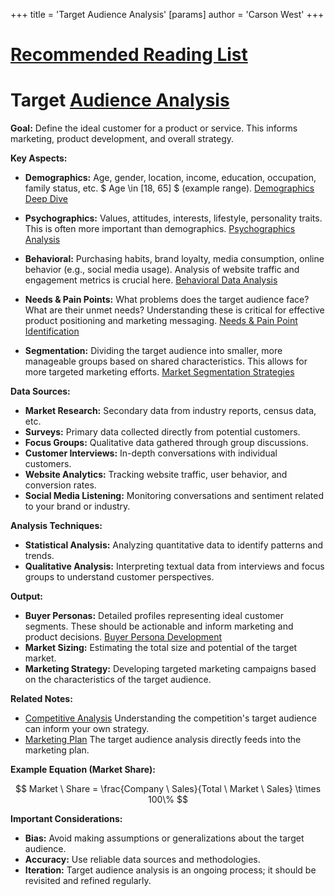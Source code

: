 +++
 title = 'Target Audience Analysis'
[params]
	author = 'Carson West'
+++
# [Recommended Reading List](./../recommended-reading-list/)
# Target [Audience Analysis](./../audience-analysis/)

**Goal:** Define the ideal customer for a product or service.  This informs marketing, product development, and overall strategy.

**Key Aspects:**

* **Demographics:** Age, gender, location, income, education, occupation, family status, etc.   $ Age \in [18, 65] $  (example range).  [Demographics Deep Dive](./../demographics-deep-dive/)

* **Psychographics:** Values, attitudes, interests, lifestyle, personality traits.  This is often more important than demographics. [Psychographics Analysis](./../psychographics-analysis/)

* **Behavioral:** Purchasing habits, brand loyalty, media consumption, online behavior (e.g., social media usage).  Analysis of website traffic and engagement metrics is crucial here. [Behavioral Data Analysis](./../behavioral-data-analysis/)

* **Needs & Pain Points:** What problems does the target audience face? What are their unmet needs?  Understanding these is critical for effective product positioning and marketing messaging. [Needs & Pain Point Identification](./../needs-&-pain-point-identification/)

* **Segmentation:** Dividing the target audience into smaller, more manageable groups based on shared characteristics.  This allows for more targeted marketing efforts. [Market Segmentation Strategies](./../market-segmentation-strategies/)


**Data Sources:**

* **Market Research:** Secondary data from industry reports, census data, etc.
* **Surveys:** Primary data collected directly from potential customers.
* **Focus Groups:** Qualitative data gathered through group discussions.
* **Customer Interviews:** In-depth conversations with individual customers.
* **Website Analytics:** Tracking website traffic, user behavior, and conversion rates.
* **Social Media Listening:** Monitoring conversations and sentiment related to your brand or industry.


**Analysis Techniques:**

* **Statistical Analysis:** Analyzing quantitative data to identify patterns and trends.
* **Qualitative Analysis:** Interpreting textual data from interviews and focus groups to understand customer perspectives.

**Output:**

* **Buyer Personas:** Detailed profiles representing ideal customer segments.  These should be actionable and inform marketing and product decisions.  [Buyer Persona Development](./../buyer-persona-development/)
* **Market Sizing:** Estimating the total size and potential of the target market.
* **Marketing Strategy:** Developing targeted marketing campaigns based on the characteristics of the target audience.

**Related Notes:**

* [Competitive Analysis](./../competitive-analysis/)  Understanding the competition's target audience can inform your own strategy.
* [Marketing Plan](./../marketing-plan/) The target audience analysis directly feeds into the marketing plan.


**Example Equation (Market Share):**

 $$  Market \ Share = \frac{Company \ Sales}{Total \ Market \ Sales} \times 100\%  $$  

**Important Considerations:**

* **Bias:**  Avoid making assumptions or generalizations about the target audience.
* **Accuracy:** Use reliable data sources and methodologies.
* **Iteration:** Target audience analysis is an ongoing process; it should be revisited and refined regularly.
